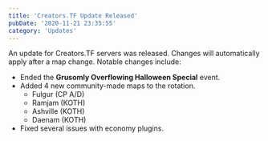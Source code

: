 ```yaml
---
title: 'Creators.TF Update Released'
pubDate: '2020-11-21 23:35:55'
category: 'Updates'
---
```


<p>An update for Creators.TF servers was released. Changes will automatically apply after a map change. Notable changes include:</p>
<ul>
	<li>Ended the <strong>Grusomly Overflowing Halloween Special</strong> event.</li>
	<li>Added 4 new community-made maps to the rotation.
		<ul>
			<li>Fulgur (CP A/D)<br/>
			<li>Ramjam (KOTH)<br/>
			<li>Ashville (KOTH)<br/>
			<li>Daenam (KOTH)<br/></li>
		</ul>
	</li>
	<li>Fixed several issues with economy plugins.</li>
</ul>
